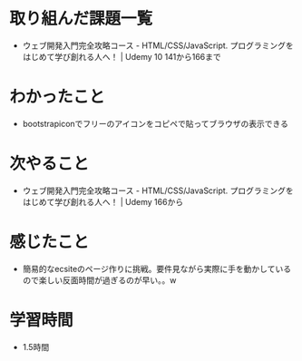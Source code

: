 # 取り組んだ課題一覧
- ウェブ開発入門完全攻略コース - HTML/CSS/JavaScript. プログラミングをはじめて学び創れる人へ！ | Udemy 10 141から166まで

# わかったこと
- bootstrapiconでフリーのアイコンをコピペで貼ってブラウザの表示できる

# 次やること
-  ウェブ開発入門完全攻略コース - HTML/CSS/JavaScript. プログラミングをはじめて学び創れる人へ！ | Udemy 166から

# 感じたこと
- 簡易的なecsiteのページ作りに挑戦。要件見ながら実際に手を動かしているので楽しい反面時間が過ぎるのが早い。。w

# 学習時間
- 1.5時間
